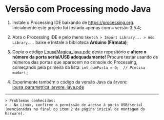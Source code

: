 # Versão com Processing modo Java

1. Instale o Processing IDE baixando de https://processing.org. Inicialmente este projeto foi testado apenas com a versão 3.5.4;

2. Abra o Processing IDE e pelo menu `Sketch > Import Library... > Add Library...` baixe e instale a biblioteca **Arduino (Firmata)**;

3. Copie o código [LousaMagica_java.pde](LousaMagica_java/LousaMagica_java.pde) deste repositório e **altere o número da porta serial/USB adequadamente!** Procure testar usando os números das portas que aparecem no console do Processing, começando pela primeira da lista: `int numPorta = 0;  // Precisa mudar!`.;

4. Experimente também o código da versão Java da árvore: [lousa_parametrica_arvore_java.pde](lousa_parametrica_arvore_java/lousa_parametrica_arvore_java.pde)

----

    > Problemas conhecidos:
    > - No Linux, confirme a permissão de acesso à porta USB/serial (mencionados no final do item 2 da página inicial de montagem do harware).

